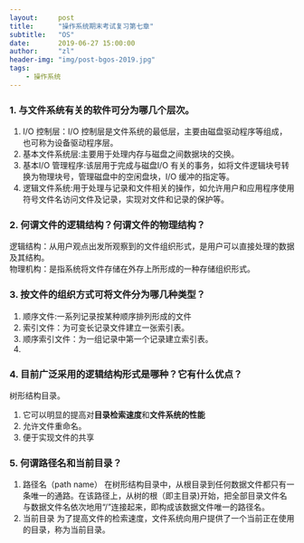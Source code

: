 ```yaml
---
layout:     post
title:      "操作系统期末考试复习第七章"
subtitle:   "OS"
date:       2019-06-27 15:00:00
author:     "zl"
header-img: "img/post-bgos-2019.jpg"
tags:
    - 操作系统
---
```


### 1. 与文件系统有关的软件可分为哪几个层次。
1. I/O 控制层：I/O 控制层是文件系统的最低层，主要由磁盘驱动程序等组成，也可称为设备驱动程序层。 
2. 基本文件系统层:主要用于处理内存与磁盘之间数据块的交换。
3. 基本I/O 管理程序:该层用于完成与磁盘I/O 有关的事务，如将文件逻辑块号转换为物理块号，管理磁盘中的空闲盘块，I/O 缓冲的指定等。
4. 逻辑文件系统:用于处理与记录和文件相关的操作，如允许用户和应用程序使用符号文件名访问文件及记录，实现对文件和记录的保护等。
   
### 2. 何谓文件的逻辑结构？何谓文件的物理结构？
逻辑结构：从用户观点出发所观察到的文件组织形式，是用户可以直接处理的数据及其结构。  
物理机构：是指系统将文件存储在外存上所形成的一种存储组织形式。

### 3. 按文件的组织方式可将文件分为哪几种类型？
1. 顺序文件:一系列记录按某种顺序排列形成的文件
2. 索引文件：为可变长记录文件建立一张索引表。
3. 顺序索引文件：为一组记录中第一个记录建立索引表。
4. 
### 4. 目前广泛采用的逻辑结构形式是哪种？它有什么优点？
树形结构目录。
1. 它可以明显的提高对**目录检索速度**和**文件系统的性能**
2. 允许文件重命名。
3. 便于实现文件的共享
   
### 5. 何谓路径名和当前目录？

1. 路径名（path name）
在树形结构目录中，从根目录到任何数据文件都只有一条唯一的通路。在该路径上，从树的根（即主目录)开始，把全部目录文件名与数据文件名依次地用“/”连接起来，即构成该数据文件唯一的路径名。
2. 当前目录
为了提高文件的检索速度，文件系统向用户提供了一个当前正在使用的目录，称为当前目录。
   